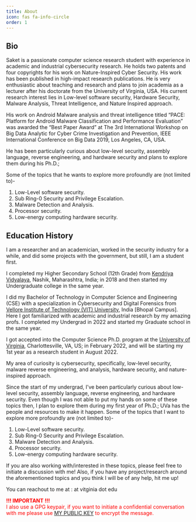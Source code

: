 ```yaml
---
title: About
icon: fas fa-info-circle
order: 1
---
```


## Bio
Saket is a passionate computer science research student with experience in academic and industrial cybersecurity research. He holds two patents and four copyrights for his work on Nature-Inspired Cyber Security. His work has been published in high-impact research publications. He is very enthusiastic about teaching and research and plans to join academia as a lecturer after his doctorate from the University of Virginia, USA. His current research interest lies in Low-level software security, Hardware Security, Malware Analysis, Threat Intelligence, and Nature Inspired approach.

His work on Android Malware analysis and threat intelligence titled “PACE: Platform for Android Malware Classification and Performance Evaluation” was awarded the “Best Paper Award” at The 3rd International Workshop on Big Data Analytic for Cyber Crime Investigation and Prevention, IEEE International Conference on Big Data 2019, Los Angeles, CA, USA.

He has been particularly curious about low-level security, assembly language, reverse engineering, and hardware security and plans to explore them during his Ph.D.;

Some of the topics that he wants to explore more profoundly are (not limited to)-
1. Low-Level software security.
2. Sub Ring-0 Security and Privilege Escalation.
3. Malware Detection and Analysis.
4. Processor security.
5. Low-energy computing hardware security.

## Education History
I am a researcher and an academician, worked in the security industry for a while, and did some projects with the government, but still, I am a student first.

I completed my Higher Secondary School (12th Grade) from <a class="link" href="https://en.wikipedia.org/wiki/Kendriya_Vidyalaya_Sangathan">Kendriya Vidyalaya</a>, Nashik, Maharashtra, India; in 2018 and then started my Undergraduate college in the same year.

I did my Bachelor of Technology in Computer Science and Engineering (CSE) with a specialization in Cybersecurity and Digital Forensics from <a class="link" href="https://vitbhopal.ac.in/">Vellore Institute of Technology (VIT) University</a>, India [Bhopal Campus]. Here I got familiarized with academic and industrial research by my amazing profs. 
I completed my Undergrad in 2022 and started my Graduate school in the same year.

I got accepted into the Computer Science Ph.D. program at the <a class="link" href="https://www.virginia.edu/">University of Virginia</a>, Charlottesville, VA, US; in February 2022, and will be starting my 1st year as a research student in August 2022. 


My area of curiosity is cybersecurity, specifically, low-level security, malware reverse engineering, and analysis, hardware security, and nature-inspired approach.


Since the start of my undergrad, I've been particularly curious about low-level security, assembly language, reverse engineering, and hardware security. Even though I was not able to put my hands on some of these topics then, I plan to explore them during my first year of Ph.D.; UVa has the people and resources to make it happen.
Some of the topics that I want to explore more profoundly are (not limited to)-
1. Low-Level software security.
2. Sub Ring-0 Security and Privilege Escalation.
3. Malware Detection and Analysis.
4. Processor security.
5. Low-energy computing hardware security.

If you are also working with/interested in these topics, please feel free to initiate a discussion with me!
Also, if you have any project/research around the aforementioned topics and you think I will be of any help, hit me up!

You can reachout to me at : <firstname> at vitginia dot edu

<p style="color: red;"><strong>!!! IMPORTANT !!!</strong>
<br>
I also use a GPG keypair, if you want to initiate a confidential conversation with me please use <a class="link" href="/pubkey.html">MY PUBLIC KEY</a> to encrypt the message.</p>

